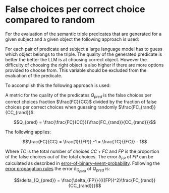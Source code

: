 # False choices per correct choice compared to random

For the evaluation of the semantic triple predicates that are generated for a given subject and a given object the following approach is used:

For each pair of predicate and subject a large language model has to guess which object belongs to the triple. The quality of the generated predicate is better the better the LLM is at choosing correct object. However the difficulty of choosing the right object is also higher if there are more options provided to choose from. This variable should be excluded from the evaluation of the predicate.

To accomplish this the following approach is used:

A metric for the quality of the predicates $Q_{pred}$ is the false choices per correct choices fraction $\frac{FC}{CC}$ divided by the fraction of false choices per correct choices when guessing randomly $\frac{FC_{rand}}{CC_{rand}}$. 

$$Q_{pred} = \frac{\frac{FC}{CC}}{\frac{FC_{rand}}{CC_{rand}}}$$

The following applies:

$$\frac{FC}{CC} = \frac{1}{{FP}} -1 = \frac{TC}{{FC}} - 1$$

Where $TC$ is the total number of choices $CC + FC$ and $FP$ is the proportion of the false choices out of the total choices. The error $\delta_{FP}$ of $FP$ can be calculated as described in [error-of-binary-event-probability](../formula/error-of-binary-event-probability.md). Following the [error propagation rules](../formula/multiple-variable-function-error-propagation.md) the error $\delta_{Q_{pred}}$ of  $Q_{pred}$ is:

$$\delta_{Q_{pred}} = \frac{\delta_{FP}}{{({FP})^2}\frac{FC_{rand}}{CC_{rand}}}$$
